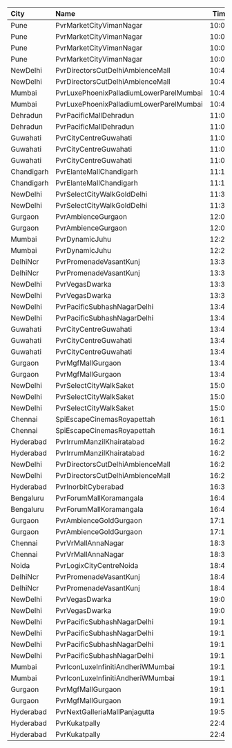| City       | Name                                    |  Time | Type             |  Price | Capacity | Booked |
| :--------- | :-------------------------------------- | ----: | :--------------- | -----: | -------: | -----: |
| Pune       | PvrMarketCityVimanNagar                 | 10:00 | Recliner         |   200₹ |        6 |      4 |
| Pune       | PvrMarketCityVimanNagar                 | 10:00 | PrimePlus        |   150₹ |        7 |      0 |
| Pune       | PvrMarketCityVimanNagar                 | 10:00 | Prime            |   110₹ |       65 |      0 |
| Pune       | PvrMarketCityVimanNagar                 | 10:00 | Classic          |   110₹ |       40 |      0 |
| NewDelhi   | PvrDirectorsCutDelhiAmbienceMall        | 10:40 | Platinum         |   700₹ |        9 |      0 |
| NewDelhi   | PvrDirectorsCutDelhiAmbienceMall        | 10:40 | PlatinumSuperior |   700₹ |        3 |      0 |
| Mumbai     | PvrLuxePhoenixPalladiumLowerParelMumbai | 10:45 | PrimePlus        |   300₹ |       15 |      5 |
| Mumbai     | PvrLuxePhoenixPalladiumLowerParelMumbai | 10:45 | Prime            |   300₹ |        6 |      0 |
| Dehradun   | PvrPacificMallDehradun                  | 11:00 | Prime            |   112₹ |       42 |      0 |
| Dehradun   | PvrPacificMallDehradun                  | 11:00 | Classic          |   112₹ |       12 |      0 |
| Guwahati   | PvrCityCentreGuwahati                   | 11:00 | Classic          |   160₹ |       40 |     20 |
| Guwahati   | PvrCityCentreGuwahati                   | 11:00 | Prime            |   180₹ |       82 |     41 |
| Guwahati   | PvrCityCentreGuwahati                   | 11:00 | PrimePlus        |   210₹ |       13 |      7 |
| Chandigarh | PvrElanteMallChandigarh                 | 11:15 | Classic          |   165₹ |       70 |      4 |
| Chandigarh | PvrElanteMallChandigarh                 | 11:15 | Recliner         |   414₹ |       13 |      1 |
| NewDelhi   | PvrSelectCityWalkGoldDelhi              | 11:30 | Platinum         |   600₹ |       12 |      0 |
| NewDelhi   | PvrSelectCityWalkGoldDelhi              | 11:30 | DboxPlatinum     |   600₹ |        8 |      0 |
| Gurgaon    | PvrAmbienceGurgaon                      | 12:00 | ClassicNormal    |   200₹ |       36 |      0 |
| Gurgaon    | PvrAmbienceGurgaon                      | 12:00 | Prime            |   250₹ |       40 |      0 |
| Mumbai     | PvrDynamicJuhu                          | 12:20 | Prime            |   240₹ |       72 |     39 |
| Mumbai     | PvrDynamicJuhu                          | 12:20 | Classic          |   240₹ |       40 |     20 |
| DelhiNcr   | PvrPromenadeVasantKunj                  | 13:30 | Classic          |   440₹ |       50 |     25 |
| DelhiNcr   | PvrPromenadeVasantKunj                  | 13:30 | Prime            |   470₹ |       44 |     22 |
| NewDelhi   | PvrVegasDwarka                          | 13:35 | Prime            |   390₹ |        7 |      0 |
| NewDelhi   | PvrVegasDwarka                          | 13:35 | Classic          |   345₹ |       60 |      0 |
| NewDelhi   | PvrPacificSubhashNagarDelhi             | 13:40 | Prime            |   480₹ |       52 |     52 |
| NewDelhi   | PvrPacificSubhashNagarDelhi             | 13:40 | PrimePlus        |   480₹ |       18 |     18 |
| Guwahati   | PvrCityCentreGuwahati                   | 13:40 | Classic          |   170₹ |       40 |     20 |
| Guwahati   | PvrCityCentreGuwahati                   | 13:40 | Prime            |   190₹ |       82 |     43 |
| Guwahati   | PvrCityCentreGuwahati                   | 13:40 | PrimePlus        |   210₹ |       13 |      7 |
| Gurgaon    | PvrMgfMallGurgaon                       | 13:40 | Prime            |   330₹ |       23 |      0 |
| Gurgaon    | PvrMgfMallGurgaon                       | 13:40 | Classic          |   280₹ |       60 |      0 |
| NewDelhi   | PvrSelectCityWalkSaket                  | 15:05 | ClassicNormal    |   280₹ |       60 |      3 |
| NewDelhi   | PvrSelectCityWalkSaket                  | 15:05 | ClassicSuperior  |   330₹ |       17 |      0 |
| NewDelhi   | PvrSelectCityWalkSaket                  | 15:05 | ReclinersNormal  |   800₹ |        5 |      0 |
| Chennai    | SpiEscapeCinemasRoyapettah              | 16:15 | Elite            |   211₹ |       50 |     30 |
| Chennai    | SpiEscapeCinemasRoyapettah              | 16:15 | Budget           |    66₹ |        5 |      5 |
| Hyderabad  | PvrIrrumManzilKhairatabad               | 16:20 | Classic          |   150₹ |       94 |     16 |
| Hyderabad  | PvrIrrumManzilKhairatabad               | 16:20 | Recliner         |   250₹ |       10 |      0 |
| NewDelhi   | PvrDirectorsCutDelhiAmbienceMall        | 16:25 | Platinum         | 1,000₹ |       18 |     12 |
| NewDelhi   | PvrDirectorsCutDelhiAmbienceMall        | 16:25 | PlatinumSuperior | 1,200₹ |        5 |      5 |
| Hyderabad  | PvrInorbitCyberabad                     | 16:35 | Classic          |   150₹ |      147 |     20 |
| Bengaluru  | PvrForumMallKoramangala                 | 16:40 | Classic          |   230₹ |       78 |     11 |
| Bengaluru  | PvrForumMallKoramangala                 | 16:40 | Recliner         |   400₹ |        6 |      4 |
| Gurgaon    | PvrAmbienceGoldGurgaon                  | 17:15 | PlatinumSuperior | 1,000₹ |        8 |      0 |
| Gurgaon    | PvrAmbienceGoldGurgaon                  | 17:15 | Platinum         |   800₹ |       14 |      0 |
| Chennai    | PvrVrMallAnnaNagar                      | 18:30 | Classic          |    66₹ |        5 |      3 |
| Chennai    | PvrVrMallAnnaNagar                      | 18:30 | Prime            |   211₹ |       51 |     15 |
| Noida      | PvrLogixCityCentreNoida                 | 18:45 | Classic          |   320₹ |       49 |      2 |
| DelhiNcr   | PvrPromenadeVasantKunj                  | 18:45 | Classic          |   440₹ |       50 |     25 |
| DelhiNcr   | PvrPromenadeVasantKunj                  | 18:45 | Prime            |   470₹ |       44 |     27 |
| NewDelhi   | PvrVegasDwarka                          | 19:05 | Prime            |   390₹ |        7 |      0 |
| NewDelhi   | PvrVegasDwarka                          | 19:05 | Classic          |   345₹ |       60 |      0 |
| NewDelhi   | PvrPacificSubhashNagarDelhi             | 19:10 | Classic          |   440₹ |       18 |      0 |
| NewDelhi   | PvrPacificSubhashNagarDelhi             | 19:10 | Prime            |   480₹ |       55 |      0 |
| NewDelhi   | PvrPacificSubhashNagarDelhi             | 19:10 | PrimePlus        |   480₹ |       21 |      0 |
| NewDelhi   | PvrPacificSubhashNagarDelhi             | 19:10 | Recliner         |   680₹ |       10 |      0 |
| Mumbai     | PvrIconLuxeInfinitiAndheriWMumbai       | 19:15 | Luxe             |   500₹ |       51 |     25 |
| Mumbai     | PvrIconLuxeInfinitiAndheriWMumbai       | 19:15 | LuxeSuperior     |   500₹ |       35 |     24 |
| Gurgaon    | PvrMgfMallGurgaon                       | 19:15 | Prime            |   330₹ |       23 |      0 |
| Gurgaon    | PvrMgfMallGurgaon                       | 19:15 | Classic          |   280₹ |       60 |      0 |
| Hyderabad  | PvrNextGalleriaMallPanjagutta           | 19:50 | Classic          |   150₹ |      152 |     13 |
| Hyderabad  | PvrKukatpally                           | 22:40 | Classic          |   150₹ |      135 |      9 |
| Hyderabad  | PvrKukatpally                           | 22:40 | Recliner         |   250₹ |        9 |      2 |